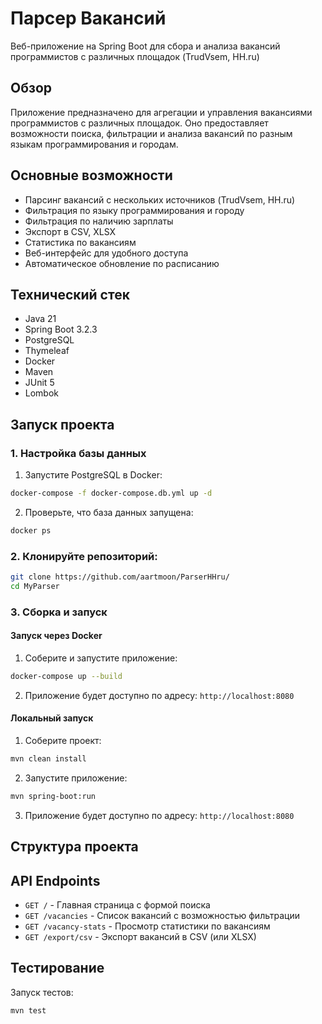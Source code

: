# Парсер Вакансий

Веб-приложение на Spring Boot для сбора и анализа вакансий программистов с различных площадок (TrudVsem, HH.ru)

## Обзор

Приложение предназначено для агрегации и управления вакансиями программистов с различных площадок. Оно предоставляет возможности поиска, фильтрации и анализа вакансий по разным языкам программирования и городам.

## Основные возможности

- Парсинг вакансий с нескольких источников (TrudVsem, HH.ru)
- Фильтрация по языку программирования и городу
- Фильтрация по наличию зарплаты
- Экспорт в CSV, XLSX
- Статистика по вакансиям
- Веб-интерфейс для удобного доступа
- Автоматическое обновление по расписанию

## Технический стек

- Java 21
- Spring Boot 3.2.3
- PostgreSQL
- Thymeleaf
- Docker
- Maven
- JUnit 5
- Lombok

## Запуск проекта

### 1. Настройка базы данных

1. Запустите PostgreSQL в Docker:
```bash
docker-compose -f docker-compose.db.yml up -d
```

2. Проверьте, что база данных запущена:
```bash
docker ps
```

### 2. Клонируйте репозиторий:

```bash
git clone https://github.com/aartmoon/ParserHHru/
cd MyParser
```

### 3. Сборка и запуск

#### Запуск через Docker

1. Соберите и запустите приложение:
```bash
docker-compose up --build
```

2. Приложение будет доступно по адресу: `http://localhost:8080`

#### Локальный запуск

1. Соберите проект:
```bash
mvn clean install
```

2. Запустите приложение:
```bash
mvn spring-boot:run
```

3. Приложение будет доступно по адресу: `http://localhost:8080`

## Структура проекта

## API Endpoints

- `GET /` - Главная страница с формой поиска
- `GET /vacancies` - Список вакансий с возможностью фильтрации
- `GET /vacancy-stats` - Просмотр статистики по вакансиям
- `GET /export/csv` - Экспорт вакансий в CSV (или XLSX)

## Тестирование

Запуск тестов:
```bash
mvn test
```